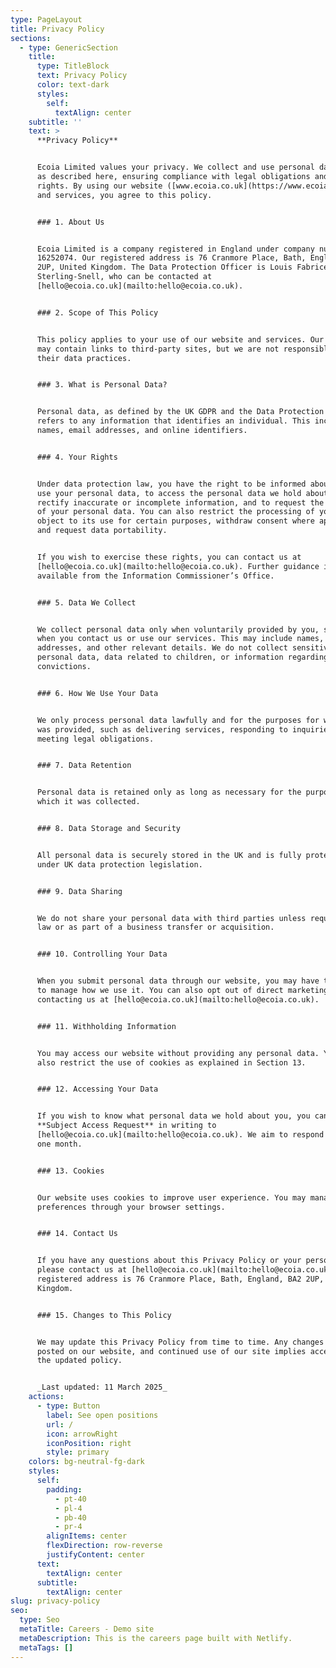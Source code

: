 ```yaml
---
type: PageLayout
title: Privacy Policy
sections:
  - type: GenericSection
    title:
      type: TitleBlock
      text: Privacy Policy
      color: text-dark
      styles:
        self:
          textAlign: center
    subtitle: ''
    text: >
      **Privacy Policy**  


      Ecoia Limited values your privacy. We collect and use personal data only
      as described here, ensuring compliance with legal obligations and your
      rights. By using our website ([www.ecoia.co.uk](https://www.ecoia.co.uk))
      and services, you agree to this policy.  


      ### 1. About Us  


      Ecoia Limited is a company registered in England under company number
      16252074. Our registered address is 76 Cranmore Place, Bath, England, BA2
      2UP, United Kingdom. The Data Protection Officer is Louis Fabrice
      Sterling-Snell, who can be contacted at
      [hello@ecoia.co.uk](mailto:hello@ecoia.co.uk).  


      ### 2. Scope of This Policy  


      This policy applies to your use of our website and services. Our website
      may contain links to third-party sites, but we are not responsible for
      their data practices.  


      ### 3. What is Personal Data?  


      Personal data, as defined by the UK GDPR and the Data Protection Act 2018,
      refers to any information that identifies an individual. This includes
      names, email addresses, and online identifiers.  


      ### 4. Your Rights  


      Under data protection law, you have the right to be informed about how we
      use your personal data, to access the personal data we hold about you, to
      rectify inaccurate or incomplete information, and to request the deletion
      of your personal data. You can also restrict the processing of your data,
      object to its use for certain purposes, withdraw consent where applicable,
      and request data portability.  


      If you wish to exercise these rights, you can contact us at
      [hello@ecoia.co.uk](mailto:hello@ecoia.co.uk). Further guidance is
      available from the Information Commissioner’s Office.  


      ### 5. Data We Collect  


      We collect personal data only when voluntarily provided by you, such as
      when you contact us or use our services. This may include names, email
      addresses, and other relevant details. We do not collect sensitive
      personal data, data related to children, or information regarding criminal
      convictions.  


      ### 6. How We Use Your Data  


      We only process personal data lawfully and for the purposes for which it
      was provided, such as delivering services, responding to inquiries, or
      meeting legal obligations.  


      ### 7. Data Retention  


      Personal data is retained only as long as necessary for the purposes for
      which it was collected.  


      ### 8. Data Storage and Security  


      All personal data is securely stored in the UK and is fully protected
      under UK data protection legislation.  


      ### 9. Data Sharing  


      We do not share your personal data with third parties unless required by
      law or as part of a business transfer or acquisition.  


      ### 10. Controlling Your Data  


      When you submit personal data through our website, you may have the option
      to manage how we use it. You can also opt out of direct marketing by
      contacting us at [hello@ecoia.co.uk](mailto:hello@ecoia.co.uk).  


      ### 11. Withholding Information  


      You may access our website without providing any personal data. You may
      also restrict the use of cookies as explained in Section 13.  


      ### 12. Accessing Your Data  


      If you wish to know what personal data we hold about you, you can submit a
      **Subject Access Request** in writing to
      [hello@ecoia.co.uk](mailto:hello@ecoia.co.uk). We aim to respond within
      one month.  


      ### 13. Cookies  


      Our website uses cookies to improve user experience. You may manage cookie
      preferences through your browser settings.  


      ### 14. Contact Us  


      If you have any questions about this Privacy Policy or your personal data,
      please contact us at [hello@ecoia.co.uk](mailto:hello@ecoia.co.uk). Our
      registered address is 76 Cranmore Place, Bath, England, BA2 2UP, United
      Kingdom.  


      ### 15. Changes to This Policy  


      We may update this Privacy Policy from time to time. Any changes will be
      posted on our website, and continued use of our site implies acceptance of
      the updated policy.  


      _Last updated: 11 March 2025_  
    actions:
      - type: Button
        label: See open positions
        url: /
        icon: arrowRight
        iconPosition: right
        style: primary
    colors: bg-neutral-fg-dark
    styles:
      self:
        padding:
          - pt-40
          - pl-4
          - pb-40
          - pr-4
        alignItems: center
        flexDirection: row-reverse
        justifyContent: center
      text:
        textAlign: center
      subtitle:
        textAlign: center
slug: privacy-policy
seo:
  type: Seo
  metaTitle: Careers - Demo site
  metaDescription: This is the careers page built with Netlify.
  metaTags: []
---
```

